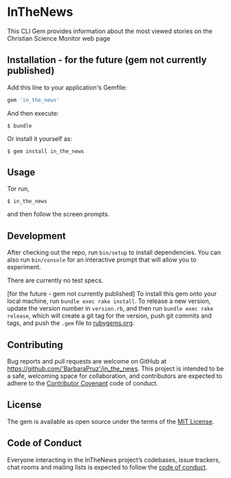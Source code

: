 # InTheNews

This CLI Gem provides information about the most viewed stories on the Christian Science Monitor web page

## Installation - for the future (gem not currently published)

Add this line to your application's Gemfile:

```ruby
gem 'in_the_news'
```

And then execute:

    $ bundle

Or install it yourself as:

    $ gem install in_the_news

## Usage

Tor run,

    $ in_the_news

and then follow the screen prompts.

## Development

After checking out the repo, run `bin/setup` to install dependencies.  You can also run `bin/console` for an interactive prompt that will allow you to experiment.

There are currently no test specs.

[for the future - gem not currently published]
To install this gem onto your local machine, run `bundle exec rake install`. To release a new version, update the version number in `version.rb`, and then run `bundle exec rake release`, which will create a git tag for the version, push git commits and tags, and push the `.gem` file to [rubygems.org](https://rubygems.org).

## Contributing

Bug reports and pull requests are welcome on GitHub at https://github.com/'BarbaraPruz'/in_the_news. This project is intended to be a safe, welcoming space for collaboration, and contributors are expected to adhere to the [Contributor Covenant](http://contributor-covenant.org) code of conduct.

## License

The gem is available as open source under the terms of the [MIT License](https://opensource.org/licenses/MIT).

## Code of Conduct

Everyone interacting in the InTheNews project’s codebases, issue trackers, chat rooms and mailing lists is expected to follow the [code of conduct](https://github.com/'BarbaraPruz'/in_the_news/blob/master/CODE_OF_CONDUCT.md).
